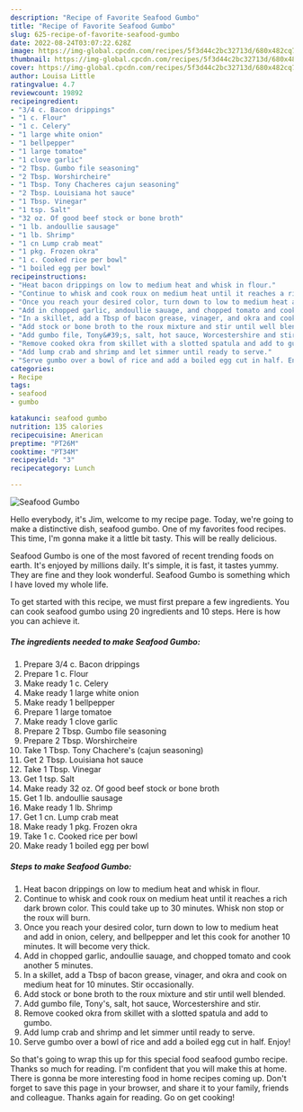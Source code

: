 ```yaml
---
description: "Recipe of Favorite Seafood Gumbo"
title: "Recipe of Favorite Seafood Gumbo"
slug: 625-recipe-of-favorite-seafood-gumbo
date: 2022-08-24T03:07:22.628Z
image: https://img-global.cpcdn.com/recipes/5f3d44c2bc32713d/680x482cq70/seafood-gumbo-recipe-main-photo.jpg
thumbnail: https://img-global.cpcdn.com/recipes/5f3d44c2bc32713d/680x482cq70/seafood-gumbo-recipe-main-photo.jpg
cover: https://img-global.cpcdn.com/recipes/5f3d44c2bc32713d/680x482cq70/seafood-gumbo-recipe-main-photo.jpg
author: Louisa Little
ratingvalue: 4.7
reviewcount: 19892
recipeingredient:
- "3/4 c. Bacon drippings"
- "1 c. Flour"
- "1 c. Celery"
- "1 large white onion"
- "1 bellpepper"
- "1 large tomatoe"
- "1 clove garlic"
- "2 Tbsp. Gumbo file seasoning"
- "2 Tbsp. Worshircheire"
- "1 Tbsp. Tony Chacheres cajun seasoning"
- "2 Tbsp. Louisiana hot sauce"
- "1 Tbsp. Vinegar"
- "1 tsp. Salt"
- "32 oz. Of good beef stock or bone broth"
- "1 lb. andoullie sausage"
- "1 lb. Shrimp"
- "1 cn Lump crab meat"
- "1 pkg. Frozen okra"
- "1 c. Cooked rice per bowl"
- "1 boiled egg per bowl"
recipeinstructions:
- "Heat bacon drippings on low to medium heat and whisk in flour."
- "Continue to whisk and cook roux on medium heat until it reaches a rich dark brown color. This could take up to 30 minutes. Whisk non stop or the roux will burn."
- "Once you reach your desired color, turn down to low to medium heat and add in onion, celery, and bellpepper and let this cook for another 10 minutes. It will become very thick."
- "Add in chopped garlic, andoullie sauage, and chopped tomato and cook another 5 minutes."
- "In a skillet, add a Tbsp of bacon grease, vinager, and okra and cook on medium heat for 10 minutes. Stir occasionally."
- "Add stock or bone broth to the roux mixture and stir until well blended."
- "Add gumbo file, Tony&#39;s, salt, hot sauce, Worcestershire and stir."
- "Remove cooked okra from skillet with a slotted spatula and add to gumbo."
- "Add lump crab and shrimp and let simmer until ready to serve."
- "Serve gumbo over a bowl of rice and add a boiled egg cut in half. Enjoy!"
categories:
- Recipe
tags:
- seafood
- gumbo

katakunci: seafood gumbo 
nutrition: 135 calories
recipecuisine: American
preptime: "PT26M"
cooktime: "PT34M"
recipeyield: "3"
recipecategory: Lunch

---
```



![Seafood Gumbo](https://img-global.cpcdn.com/recipes/5f3d44c2bc32713d/680x482cq70/seafood-gumbo-recipe-main-photo.jpg)

Hello everybody, it's Jim, welcome to my recipe page. Today, we're going to make a distinctive dish, seafood gumbo. One of my favorites food recipes. This time, I'm gonna make it a little bit tasty. This will be really delicious.

Seafood Gumbo is one of the most favored of recent trending foods on earth. It's enjoyed by millions daily. It's simple, it is fast, it tastes yummy. They are fine and they look wonderful. Seafood Gumbo is something which I have loved my whole life.




To get started with this recipe, we must first prepare a few ingredients. You can cook seafood gumbo using 20 ingredients and 10 steps. Here is how you can achieve it.

<!--inarticleads1-->

##### The ingredients needed to make Seafood Gumbo:

1. Prepare 3/4 c. Bacon drippings
1. Prepare 1 c. Flour
1. Make ready 1 c. Celery
1. Make ready 1 large white onion
1. Make ready 1 bellpepper
1. Prepare 1 large tomatoe
1. Make ready 1 clove garlic
1. Prepare 2 Tbsp. Gumbo file seasoning
1. Prepare 2 Tbsp. Worshircheire
1. Take 1 Tbsp. Tony Chachere&#39;s (cajun seasoning)
1. Get 2 Tbsp. Louisiana hot sauce
1. Take 1 Tbsp. Vinegar
1. Get 1 tsp. Salt
1. Make ready 32 oz. Of good beef stock or bone broth
1. Get 1 lb. andoullie sausage
1. Make ready 1 lb. Shrimp
1. Get 1 cn. Lump crab meat
1. Make ready 1 pkg. Frozen okra
1. Take 1 c. Cooked rice per bowl
1. Make ready 1 boiled egg per bowl




<!--inarticleads2-->

##### Steps to make Seafood Gumbo:

1. Heat bacon drippings on low to medium heat and whisk in flour.
1. Continue to whisk and cook roux on medium heat until it reaches a rich dark brown color. This could take up to 30 minutes. Whisk non stop or the roux will burn.
1. Once you reach your desired color, turn down to low to medium heat and add in onion, celery, and bellpepper and let this cook for another 10 minutes. It will become very thick.
1. Add in chopped garlic, andoullie sauage, and chopped tomato and cook another 5 minutes.
1. In a skillet, add a Tbsp of bacon grease, vinager, and okra and cook on medium heat for 10 minutes. Stir occasionally.
1. Add stock or bone broth to the roux mixture and stir until well blended.
1. Add gumbo file, Tony&#39;s, salt, hot sauce, Worcestershire and stir.
1. Remove cooked okra from skillet with a slotted spatula and add to gumbo.
1. Add lump crab and shrimp and let simmer until ready to serve.
1. Serve gumbo over a bowl of rice and add a boiled egg cut in half. Enjoy!




So that's going to wrap this up for this special food seafood gumbo recipe. Thanks so much for reading. I'm confident that you will make this at home. There is gonna be more interesting food in home recipes coming up. Don't forget to save this page in your browser, and share it to your family, friends and colleague. Thanks again for reading. Go on get cooking!
